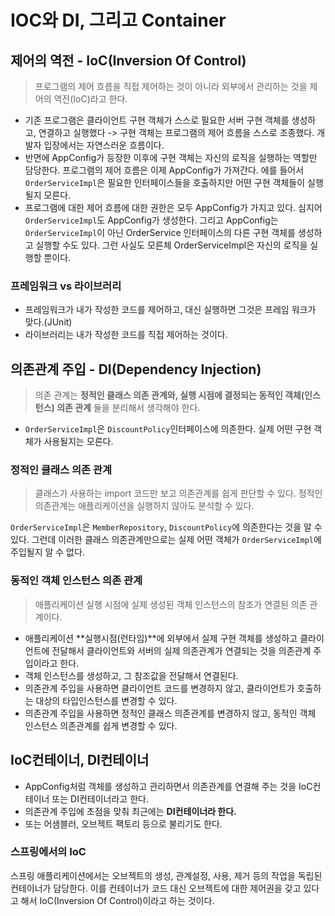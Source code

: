 # IOC와 DI, 그리고 Container

## 제어의 역전 - IoC(Inversion Of Control)

> 프로그램의 제어 흐름을 직접 제어하는 것이 아니라 외부에서 관리하는 것을 제어의 역전(IoC)라고 한다.

* 기존 프로그램은 클라이언트 구현 객체가 스스로 필요한 서버 구현 객체를 생성하고, 연결하고 실행했다 -> 구현 객체는 프로그램의 제어 흐름을 스스로 조종했다. 개발자 입장에서는 자연스러운 흐름이다.
* 반면에 AppConfig가 등장한 이후에 구현 객체는 자신의 로직을 실행하는 역할만 담당한다. 프로그램의 제어 흐름은 이제 AppConfig가 가져간다. 에를 들어서 `OrderServiceImpl`은 필요한 인터페이스들을 호출하지만 어떤 구현 객체들이 실행될지 모른다.
* 프로그램에 대한 제어 흐름에 대한 권한은 모두 AppConfig가 가지고 있다. 심지어 `OrderServiceImpl`도 AppConfig가 생성한다. 그리고 AppConfig는 `OrderServiceImpl`이 아닌 OrderService 인터페이스의 다른 구현 객체를 생성하고 실행할 수도 있다. 그런 사실도 모른체 OrderServiceImpl은 자신의 로직을 실행할 뿐이다.



### 프레임워크 vs 라이브러리

* 프레임워크가 내가 작성한 코드를 제어하고, 대신 실행하면 그것은 프레임 워크가 맞다.(JUnit)
* 라이브러리는 내가 작성한 코드를 직접 제어하는 것이다.



## 의존관계 주입 - DI(Dependency Injection)

> 의존 관계는 **정적인 클래스 의존 관계와, 실행 시점에 결정되는 동적인 객체(인스턴스) 의존 관계** 둘을 분리해서 생각해야 한다.

* `OrderServiceImpl`은 `DiscountPolicy`인터페이스에 의존한다. 실제 어떤 구현 객체가 사용될지는 모른다.

### 정적인 클래스 의존 관계

> 클래스가 사용하는 import 코드만 보고 의존관계를 쉽게 판단할 수 있다. 정적인 의존관계는 애플리케이션을 실행하지 않아도 분석할 수 있다.

`OrderServiceImpl`은 `MemberRepository`, `DiscountPolicy`에 의존한다는 것을 알 수 있다. 그런데 이러한 클래스 의존관계만으로는 실제 어떤 객체가 `OrderServiceImpl`에 주입될지 알 수 없다.



### 동적인 객체 인스턴스 의존 관계

> 애플리케이션 실행 시점에 실제 생성된 객체 인스턴스의 참조가 연결된 의존 관계이다.

* 애플리케이션 **실행시점(런타임)**에 외부에서 실제 구현 객체를 생성하고 클라이언트에 전달해서 클라이언트와 서버의 실제 의존관계가 연결되는 것을 의존관계 주입이라고 한다.
* 객체 인스턴스를 생성하고, 그 참조값을 전달해서 연결된다.
* 의존관계 주입을 사용하면 클라이언트 코드를 변경하지 않고, 클라이언트가 호출하는 대상의 타입인스턴스를 변경할 수 있다.
* 의존관계 주입을 사용하면 정적인 클래스 의존관계를 변경하지 않고, 동적인 객체 인스턴스 의존관계를 쉽게 변경할 수 있다. 



## IoC컨테이너, DI컨테이너

* AppConfig처럼 객체를 생성하고 관리하면서 의존관계를 연결해 주는 것을 IoC컨테이너 또는 DI컨테이너라고 한다.
* 의존관계 주입에 초점을 맞춰 최근에는 **DI컨테이너라 한다.**
* 또는 어샘블러, 오브젝트 팩토리 등으로 불리기도 한다. 

### 스프링에서의 IoC

스프링 애플리케이션에서는 오브젝트의 생성, 관계설정, 사용, 제거 등의 작업을 독립된 컨테이너가 담당한다. 이를 컨테이너가 코드 대신 오브젝트에 대한 제어권을 갖고 있다고 해서 IoC(Inversion Of Control)이라고 하는 것이다.
